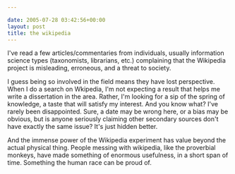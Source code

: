 ```yaml
---

date: 2005-07-28 03:42:56+00:00
layout: post
title: the wikipedia
---
```


I've read a few articles/commentaries from individuals, usually information science types (taxonomists, librarians, etc.) complaining that the Wikipedia project is misleading, erroneous, and a threat to society.

I guess being so involved in the field means they have lost perspective.  When I do a search on Wkipedia, I'm not expecting a result that helps me write a dissertation in the area.  Rather, I'm looking for a sip of the spring of knowledge, a taste that will satisfy my interest.  And you know what?  I've rarely been disappointed.  Sure, a date may be wrong here, or a bias may be obvious, but is anyone seriously claiming other secondary sources don't have exactly the same issue?  It's just hidden better.

And the immense power of the Wikipedia experiment has value beyond the actual physical thing.  People messing with wikipedia, like the proverbial monkeys, have made something of enormous usefulness, in a short span of time.  Something the human race can be proud of.
